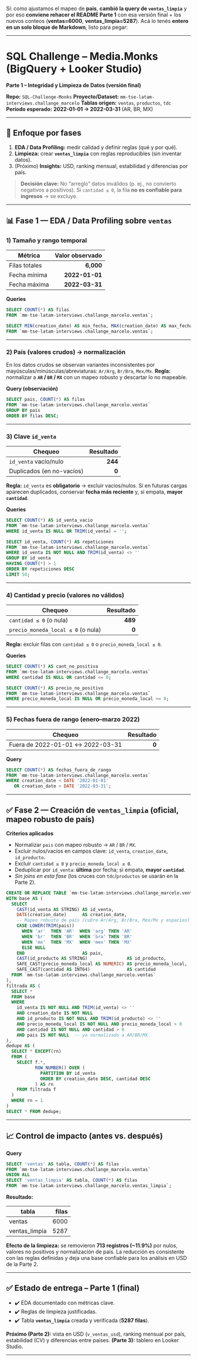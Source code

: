Sí: como ajustamos el mapeo de **pais**, **cambió la query de `ventas_limpia`** y por eso **conviene rehacer el README Parte 1** con esa versión final + los nuevos conteos (**ventas=6000**, **ventas\_limpia=5287**).
Acá lo tenés **entero en un solo bloque de Markdown**, listo para pegar:

---

# SQL Challenge – Media.Monks (BigQuery + Looker Studio)

**Parte 1 – Integridad y Limpieza de Datos (versión final)**

**Repo:** `SQL-Challenge-Monks`
**Proyecto/Dataset:** `mm-tse-latam-interviews.challange_marcelo`
**Tablas origen:** `ventas`, `productos`, `tdc`
**Período esperado:** **2022-01-01 → 2022-03-31** (AR, BR, MX)

---

## 🧭 Enfoque por fases

1. **EDA / Data Profiling:** medir calidad y definir reglas (qué y por qué).
2. **Limpieza:** crear **`ventas_limpia`** con reglas reproducibles (sin inventar datos).
3. (Próximo) **Insights:** USD, ranking mensual, estabilidad y diferencias por país.

> **Decisión clave:** No “arreglo” datos inválidos (p. ej., no convierto negativos a positivos). Si `cantidad ≤ 0`, la fila **no es confiable para ingresos** → se excluye.

---

## 📊 Fase 1 — EDA / Data Profiling sobre `ventas`

### 1) Tamaño y rango temporal

| Métrica       | Valor observado |
| ------------- | --------------: |
| Filas totales |       **6,000** |
| Fecha mínima  |  **2022-01-01** |
| Fecha máxima  |  **2022-03-31** |

**Queries**

```sql
SELECT COUNT(*) AS filas
FROM `mm-tse-latam-interviews.challange_marcelo.ventas`;

SELECT MIN(creation_date) AS min_fecha, MAX(creation_date) AS max_fecha
FROM `mm-tse-latam-interviews.challange_marcelo.ventas`;
```

---

### 2) País (valores crudos) → normalización

En los datos crudos se observan variantes inconsistentes por mayúsculas/minúsculas/abreviaturas: `Ar/Arg`, `Br/Bra`, `Mex/Mx`.
**Regla:** normalizar a **`AR` / `BR` / `MX`** con un mapeo robusto y descartar lo no mapeable.

**Query (observación)**

```sql
SELECT pais, COUNT(*) AS filas
FROM `mm-tse-latam-interviews.challange_marcelo.ventas`
GROUP BY pais
ORDER BY filas DESC;
```

---

### 3) Clave `id_venta`

| Chequeo                   | Resultado |
| ------------------------- | --------: |
| `id_venta` vacío/nulo     |   **244** |
| Duplicados (en no-vacíos) |     **0** |

**Regla:** `id_venta` es **obligatorio** → excluir vacíos/nulos.
Si en futuras cargas aparecen duplicados, conservar **fecha más reciente** y, si empata, **mayor `cantidad`**.

**Queries**

```sql
SELECT COUNT(*) AS id_venta_vacio
FROM `mm-tse-latam-interviews.challange_marcelo.ventas`
WHERE id_venta IS NULL OR TRIM(id_venta) = '';

SELECT id_venta, COUNT(*) AS repeticiones
FROM `mm-tse-latam-interviews.challange_marcelo.ventas`
WHERE id_venta IS NOT NULL AND TRIM(id_venta) <> ''
GROUP BY id_venta
HAVING COUNT(*) > 1
ORDER BY repeticiones DESC
LIMIT 50;
```

---

### 4) Cantidad y precio (valores no válidos)

| Chequeo                            | Resultado |
| ---------------------------------- | --------: |
| `cantidad ≤ 0` (o nula)            |   **489** |
| `precio_moneda_local ≤ 0` (o nula) |     **0** |

**Regla:** excluir filas con `cantidad ≤ 0` o `precio_moneda_local ≤ 0`.

**Queries**

```sql
SELECT COUNT(*) AS cant_no_positiva
FROM `mm-tse-latam-interviews.challange_marcelo.ventas`
WHERE cantidad IS NULL OR cantidad <= 0;

SELECT COUNT(*) AS precio_no_positivo
FROM `mm-tse-latam-interviews.challange_marcelo.ventas`
WHERE precio_moneda_local IS NULL OR precio_moneda_local <= 0;
```

---

### 5) Fechas fuera de rango (enero–marzo 2022)

| Chequeo                          | Resultado |
| -------------------------------- | --------: |
| Fuera de 2022-01-01 ↔ 2022-03-31 |     **0** |

**Query**

```sql
SELECT COUNT(*) AS fechas_fuera_de_rango
FROM `mm-tse-latam-interviews.challange_marcelo.ventas`
WHERE creation_date < DATE '2022-01-01'
   OR creation_date > DATE '2022-03-31';
```

---

## ✅ Fase 2 — Creación de `ventas_limpia` (oficial, mapeo robusto de país)

**Criterios aplicados**

* Normalizar `pais` con mapeo robusto → `AR` / `BR` / `MX`.
* Excluir nulos/vacíos en campos clave: `id_venta`, `creation_date`, `id_producto`.
* Excluir `cantidad ≤ 0` y `precio_moneda_local ≤ 0`.
* Deduplicar por `id_venta`: **última** por fecha; si empata, **mayor `cantidad`**.
* *Sin joins en esta fase* (los cruces con `tdc`/`productos` se usarán en la Parte 2).

```sql
CREATE OR REPLACE TABLE `mm-tse-latam-interviews.challange_marcelo.ventas_limpia` AS
WITH base AS (
  SELECT
    CAST(id_venta AS STRING) AS id_venta,
    DATE(creation_date)      AS creation_date,
    -- Mapeo robusto de país (cubre Ar/Arg, Br/Bra, Mex/Mx y espacios)
    CASE LOWER(TRIM(pais))
      WHEN 'ar'  THEN 'AR'  WHEN 'arg' THEN 'AR'
      WHEN 'br'  THEN 'BR'  WHEN 'bra' THEN 'BR'
      WHEN 'mx'  THEN 'MX'  WHEN 'mex' THEN 'MX'
      ELSE NULL
    END                      AS pais,
    CAST(id_producto AS STRING)               AS id_producto,
    SAFE_CAST(precio_moneda_local AS NUMERIC) AS precio_moneda_local,
    SAFE_CAST(cantidad AS INT64)              AS cantidad
  FROM `mm-tse-latam-interviews.challange_marcelo.ventas`
),
filtrada AS (
  SELECT *
  FROM base
  WHERE
    id_venta IS NOT NULL AND TRIM(id_venta) <> ''
    AND creation_date IS NOT NULL
    AND id_producto IS NOT NULL AND TRIM(id_producto) <> ''
    AND precio_moneda_local IS NOT NULL AND precio_moneda_local > 0
    AND cantidad IS NOT NULL AND cantidad > 0
    AND pais IS NOT NULL  -- ya normalizado a AR/BR/MX
),
dedupe AS (
  SELECT * EXCEPT(rn)
  FROM (
    SELECT f.*,
           ROW_NUMBER() OVER (
             PARTITION BY id_venta
             ORDER BY creation_date DESC, cantidad DESC
           ) AS rn
    FROM filtrada f
  )
  WHERE rn = 1
)
SELECT * FROM dedupe;
```

---

## 📈 Control de impacto (antes vs. después)

**Query**

```sql
SELECT 'ventas' AS tabla, COUNT(*) AS filas
FROM `mm-tse-latam-interviews.challange_marcelo.ventas`
UNION ALL
SELECT 'ventas_limpia' AS tabla, COUNT(*) AS filas
FROM `mm-tse-latam-interviews.challange_marcelo.ventas_limpia`;
```

**Resultado:**

| tabla          | filas |
| -------------- | ----: |
| ventas         |  6000 |
| ventas\_limpia |  5287 |

**Efecto de la limpieza:** se removieron **713 registros (\~11.9%)** por nulos, valores no positivos y normalización de país. La reducción es consistente con las reglas definidas y deja una base confiable para los análisis en USD de la Parte 2.

---

## ✅ Estado de entrega – Parte 1 (final)

* ✔️ EDA documentado con métricas clave.
* ✔️ Reglas de limpieza justificadas.
* ✔️ Tabla **`ventas_limpia`** creada y verificada (**5287 filas**).

**Próximo (Parte 2):** vista en USD (`v_ventas_usd`), ranking mensual por país, estabilidad (CV) y diferencias entre países.
**(Parte 3):** tablero en Looker Studio.

---

